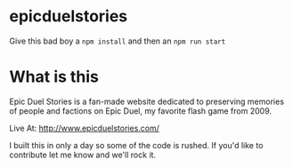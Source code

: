 # epicduelstories
Give this bad boy a ```npm install``` and then an ```npm run start```

# What is this
Epic Duel Stories is a fan-made website dedicated to preserving memories of people and factions on Epic Duel, my favorite flash game from 2009.

Live At: http://www.epicduelstories.com/

I built this in only a day so some of the code is rushed. If you'd like to contribute let me know and we'll rock it.
